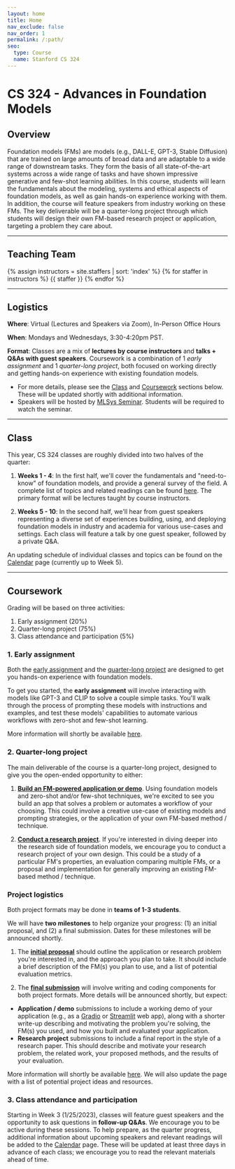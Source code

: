 ```yaml
---
layout: home
title: Home
nav_exclude: false
nav_order: 1
permalink: /:path/
seo:
  type: Course
  name: Stanford CS 324
---
```


# CS 324 - Advances in Foundation Models

## Overview

Foundation models (FMs) are models (e.g., DALL-E, GPT-3, Stable Diffusion) that are trained on large amounts of broad data and are adaptable to a wide range of downstream tasks. They form the basis of all state-of-the-art systems across a wide range of tasks and have shown impressive generative and few-shot learning abilities. In this course, students will learn the fundamentals about the modeling, systems and ethical aspects of foundation models, as well as gain hands-on experience working with them. In addition, the course will feature speakers from industry working on these FMs. The key deliverable will be a quarter-long project through which students will design their own FM-based research project or application, targeting a problem they care about. 

---

## Teaching Team  
{% assign instructors = site.staffers | sort: 'index' %}
{% for staffer in instructors %}
{{ staffer }}
{% endfor %}

---

## Logistics

**Where**: Virtual (Lectures and Speakers via Zoom), In-Person Office Hours

**When**: Mondays and Wednesdays, 3:30-4:20pm PST.  

**Format**: Classes are a mix of **lectures by course instructors** and **talks + Q&As with guest speakers**. Coursework is a combination of 1 *early assignment* and 1 *quarter-long project*, both focused on working directly and getting hands-on experience with existing foundation models.   
- For more details, please see the [Class](#class) and [Coursework](#coursework) sections below. These will be updated shortly with additional information.
- Speakers will be hosted by [MLSys Seminar](http://mlsys.stanford.edu). Students will be required to watch the seminar. 

---

## Class 
This year, CS 324 classes are roughly divided into two halves of the quarter:  
1. **Weeks 1 - 4**: In the first half, we'll cover the fundamentals and "need-to-know" of foundation models, and provide a general survey of the field. A complete list of topics and related readings can be found [here](https://stanford-cs324.github.io/winter2023/syllabus/). The primary format will be lectures taught by course instructors.
 
2. **Weeks 5 - 10**: In the second half, we'll hear from guest speakers representing a diverse set of experiences building, using, and deploying foundation models in industry and academia for various use-cases and settings. Each class will feature a talk by one guest speaker, followed by a private Q&A.

An updating schedule of individual classes and topics can be found on the [Calendar](https://stanford-cs324.github.io/winter2023/calendar/) page (currently up to Week 5).

---

## Coursework
Grading will be based on three activities:  
1. Early assignment (20%) 
2. Quarter-long project (75%)  
3. Class attendance and participation (5%)

### 1. Early assignment
Both the [early assignment](https://stanford-cs324.github.io/winter2023/assignment/) and the [quarter-long project](https://stanford-cs324.github.io/winter2023/project/) are designed to get you hands-on experience with foundation models. 

To get you started, the **early assignment** will involve interacting with models like GPT-3 and CLIP to solve a couple simple tasks. You'll walk through the process of prompting these models with instructions and examples, and test these models' capabilities to automate various workflows with zero-shot and few-shot learning. 

More information will shortly be available [here](https://stanford-cs324.github.io/winter2023/assignment/). 


### 2. Quarter-long project
The main deliverable of the course is a quarter-long project, designed to give you the open-ended opportunity to either: 
1. **[Build an FM-powered application or demo]()**. Using foundation models and zero-shot and/or few-shot techniques, we're excited to see you build an app that solves a problem or automates a workflow of your choosing. This could involve a creative use-case of existing models and prompting strategies, or the application of your own FM-based method / technique.  

2. **[Conduct a research project]()**. If you're interested in diving deeper into the research side of foundation models, we encourage you to conduct a research project of your own design. This could be a study of a particular FM's properties, an evaluation comparing multiple FMs, or a proposal and implementation for generally improving an existing FM-based method / technique. 

### Project logistics  
Both project formats may be done in **teams of 1-3 students**.

We will have **two milestones** to help organize your progress: (1) an initial proposal, and (2) a final submission. Dates for these milestones will be announced shortly.   
1. The **[initial proposal]()** should outline the application or research problem you're interested in, and the approach you plan to take. It should include a brief description of the FM(s) you plan to use, and a list of potential evaluation metrics.  

2. The **[final submission]()** will involve writing and coding components for both project formats. More details will be announced shortly, but expect:
- **Application / demo** submissions to include a working demo of your application (e.g., as a [Gradio](https://gradio.app/) or [Streamlit](https://streamlit.io/) web app), along with a shorter write-up describing and motivating the problem you're solving, the FM(s) you used, and how you built and evaluated your application.  
- **Research project** submissions to include a final report in the style of a research paper. This should describe and motivate your research problem, the related work, your proposed methods, and the results of your evaluation. 

More information will shortly be available [here](https://stanford-cs324.github.io/winter2023/projected/). We will also update the page with a list of potential project ideas and resources.

### 3. Class attendance and participation 
Starting in Week 3 (1/25/2023), classes will feature guest speakers and the opportunity to ask questions in **follow-up Q&As**. We encourage you to be active during these sessions. To help prepare, as the quarter progress, additional information about upcoming speakers and relevant readings will be added to the [Calendar](https://stanford-cs324.github.io/winter2023/calendar/) page. These will be updated at least three days in advance of each class; we encourage you to read the relevant materials ahead of time.
